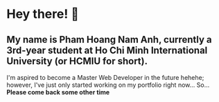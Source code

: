 # Hey there! :rocket:
## My name is Pham Hoang Nam Anh, currently a 3rd-year student at Ho Chi Minh International University (or HCMIU for short).
I'm aspired to become a Master Web Developer in the future hehehe; however, I've just only started working on my portfolio right now...
So... **Please come back some other time**
<!--
**barbatoz0220/barbatoz0220** is a ✨ _special_ ✨ repository because its `README.md` (this file) appears on your GitHub profile.

Here are some ideas to get you started:

- 🔭 I’m currently working on ...
- 🌱 I’m currently learning ...
- 👯 I’m looking to collaborate on ...
- 🤔 I’m looking for help with ...
- 💬 Ask me about ...
- 📫 How to reach me: ...
- 😄 Pronouns: ...
- ⚡ Fun fact: ...
-->
